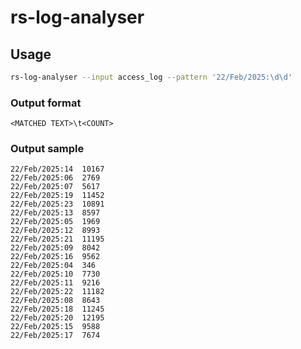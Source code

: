 # rs-log-analyser

## Usage


```bash
rs-log-analyser --input access_log --pattern '22/Feb/2025:\d\d'
```

### Output format

```text
<MATCHED TEXT>\t<COUNT>
```

### Output sample

```text
22/Feb/2025:14	10167
22/Feb/2025:06	2769
22/Feb/2025:07	5617
22/Feb/2025:19	11452
22/Feb/2025:23	10891
22/Feb/2025:13	8597
22/Feb/2025:05	1969
22/Feb/2025:12	8993
22/Feb/2025:21	11195
22/Feb/2025:09	8042
22/Feb/2025:16	9562
22/Feb/2025:04	346
22/Feb/2025:10	7730
22/Feb/2025:11	9216
22/Feb/2025:22	11182
22/Feb/2025:08	8643
22/Feb/2025:18	11245
22/Feb/2025:20	12195
22/Feb/2025:15	9588
22/Feb/2025:17	7674
```